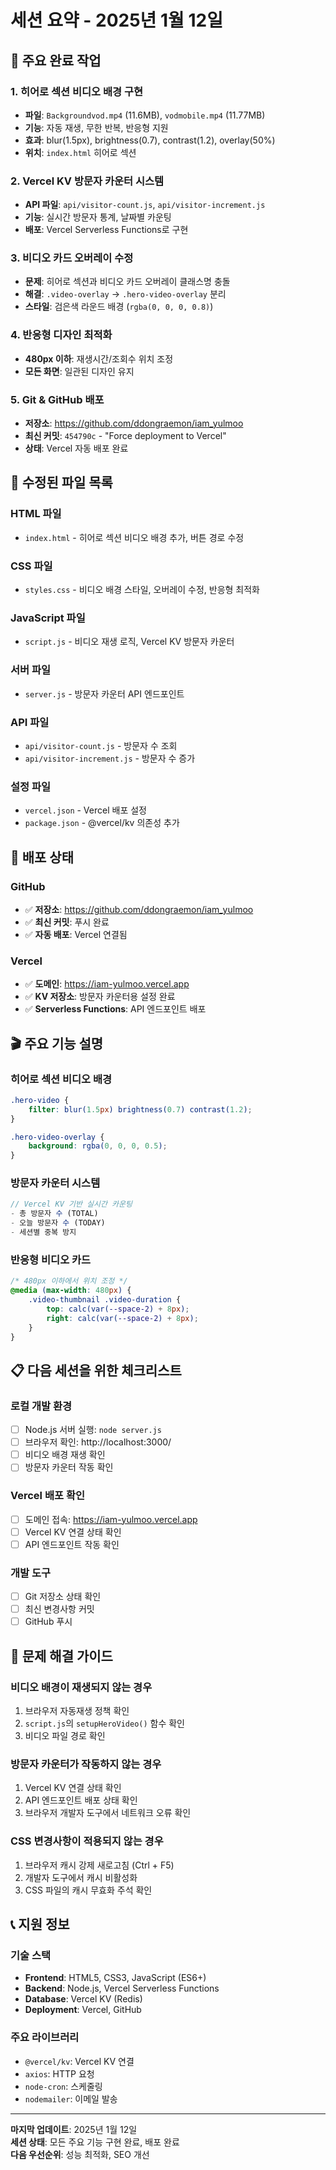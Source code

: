 # 세션 요약 - 2025년 1월 12일

## 🎯 주요 완료 작업

### 1. 히어로 섹션 비디오 배경 구현
- **파일**: `Backgroundvod.mp4` (11.6MB), `vodmobile.mp4` (11.77MB)
- **기능**: 자동 재생, 무한 반복, 반응형 지원
- **효과**: blur(1.5px), brightness(0.7), contrast(1.2), overlay(50%)
- **위치**: `index.html` 히어로 섹션

### 2. Vercel KV 방문자 카운터 시스템
- **API 파일**: `api/visitor-count.js`, `api/visitor-increment.js`
- **기능**: 실시간 방문자 통계, 날짜별 카운팅
- **배포**: Vercel Serverless Functions로 구현

### 3. 비디오 카드 오버레이 수정
- **문제**: 히어로 섹션과 비디오 카드 오버레이 클래스명 충돌
- **해결**: `.video-overlay` → `.hero-video-overlay` 분리
- **스타일**: 검은색 라운드 배경 (`rgba(0, 0, 0, 0.8)`)

### 4. 반응형 디자인 최적화
- **480px 이하**: 재생시간/조회수 위치 조정
- **모든 화면**: 일관된 디자인 유지

### 5. Git & GitHub 배포
- **저장소**: https://github.com/ddongraemon/iam_yulmoo
- **최신 커밋**: `454790c` - "Force deployment to Vercel"
- **상태**: Vercel 자동 배포 완료

## 📁 수정된 파일 목록

### HTML 파일
- `index.html` - 히어로 섹션 비디오 배경 추가, 버튼 경로 수정

### CSS 파일
- `styles.css` - 비디오 배경 스타일, 오버레이 수정, 반응형 최적화

### JavaScript 파일
- `script.js` - 비디오 재생 로직, Vercel KV 방문자 카운터

### 서버 파일
- `server.js` - 방문자 카운터 API 엔드포인트

### API 파일
- `api/visitor-count.js` - 방문자 수 조회
- `api/visitor-increment.js` - 방문자 수 증가

### 설정 파일
- `vercel.json` - Vercel 배포 설정
- `package.json` - @vercel/kv 의존성 추가

## 🚀 배포 상태

### GitHub
- ✅ **저장소**: https://github.com/ddongraemon/iam_yulmoo
- ✅ **최신 커밋**: 푸시 완료
- ✅ **자동 배포**: Vercel 연결됨

### Vercel
- ✅ **도메인**: https://iam-yulmoo.vercel.app
- ✅ **KV 저장소**: 방문자 카운터용 설정 완료
- ✅ **Serverless Functions**: API 엔드포인트 배포

## 🎬 주요 기능 설명

### 히어로 섹션 비디오 배경
```css
.hero-video {
    filter: blur(1.5px) brightness(0.7) contrast(1.2);
}

.hero-video-overlay {
    background: rgba(0, 0, 0, 0.5);
}
```

### 방문자 카운터 시스템
```javascript
// Vercel KV 기반 실시간 카운팅
- 총 방문자 수 (TOTAL)
- 오늘 방문자 수 (TODAY)
- 세션별 중복 방지
```

### 반응형 비디오 카드
```css
/* 480px 이하에서 위치 조정 */
@media (max-width: 480px) {
    .video-thumbnail .video-duration {
        top: calc(var(--space-2) + 8px);
        right: calc(var(--space-2) + 8px);
    }
}
```

## 📋 다음 세션을 위한 체크리스트

### 로컬 개발 환경
- [ ] Node.js 서버 실행: `node server.js`
- [ ] 브라우저 확인: http://localhost:3000/
- [ ] 비디오 배경 재생 확인
- [ ] 방문자 카운터 작동 확인

### Vercel 배포 확인
- [ ] 도메인 접속: https://iam-yulmoo.vercel.app
- [ ] Vercel KV 연결 상태 확인
- [ ] API 엔드포인트 작동 확인

### 개발 도구
- [ ] Git 저장소 상태 확인
- [ ] 최신 변경사항 커밋
- [ ] GitHub 푸시

## 🔧 문제 해결 가이드

### 비디오 배경이 재생되지 않는 경우
1. 브라우저 자동재생 정책 확인
2. `script.js`의 `setupHeroVideo()` 함수 확인
3. 비디오 파일 경로 확인

### 방문자 카운터가 작동하지 않는 경우
1. Vercel KV 연결 상태 확인
2. API 엔드포인트 배포 상태 확인
3. 브라우저 개발자 도구에서 네트워크 오류 확인

### CSS 변경사항이 적용되지 않는 경우
1. 브라우저 캐시 강제 새로고침 (Ctrl + F5)
2. 개발자 도구에서 캐시 비활성화
3. CSS 파일의 캐시 무효화 주석 확인

## 📞 지원 정보

### 기술 스택
- **Frontend**: HTML5, CSS3, JavaScript (ES6+)
- **Backend**: Node.js, Vercel Serverless Functions
- **Database**: Vercel KV (Redis)
- **Deployment**: Vercel, GitHub

### 주요 라이브러리
- `@vercel/kv`: Vercel KV 연결
- `axios`: HTTP 요청
- `node-cron`: 스케줄링
- `nodemailer`: 이메일 발송

---

**마지막 업데이트**: 2025년 1월 12일  
**세션 상태**: 모든 주요 기능 구현 완료, 배포 완료  
**다음 우선순위**: 성능 최적화, SEO 개선


